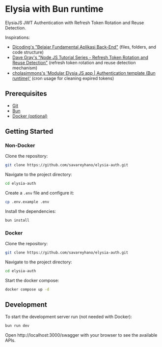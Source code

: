 # Elysia with Bun runtime

ElysiaJS JWT Authentication with Refresh Token Rotation and Reuse Detection.

Inspirations:

- [Dicoding's "Belajar Fundamental Aplikasi Back-End"](https://github.com/dicodingacademy/a271-backend-menengah-labs) (files, folders, and code structure)
- [Dave Gray's "Node JS Tutorial Series - Refresh Token Rotation and Reuse Detection"](https://github.com/gitdagray/refresh_token_rotation) (refresh token rotation and reuse detection mechanism)
- [cholasimmons's 'Modular Elysia JS app | Authentication template (Bun runtime)'](https://github.com/cholasimmons/bun-elysia-modular_auth) (cron usage for cleaning expired tokens)

## Prerequisites

- [Git](https://git-scm.com/downloads)
- [Bun](https://bun.sh/)
- [Docker (optional)](https://www.docker.com/products/docker-desktop/)

## Getting Started

### Non-Docker

Clone the repository:

```bash
git clone https://github.com/savareyhano/elysia-auth.git
```

Navigate to the project directory:

```bash
cd elysia-auth
```

Create a `.env` file and configure it:

```bash
cp .env.example .env
```

Install the dependencies:

```bash
bun install
```

### Docker

Clone the repository:

```bash
git clone https://github.com/savareyhano/elysia-auth.git
```

Navigate to the project directory:

```bash
cd elysia-auth
```

Start the docker compose:

```bash
docker compose up -d
```

## Development

To start the development server run (not needed with Docker):

```bash
bun run dev
```

Open http://localhost:3000/swagger with your browser to see the available APIs.
